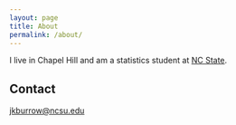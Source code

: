 ```yaml
---
layout: page
title: About
permalink: /about/
---
```


I live in Chapel Hill and am a statistics student at [NC State](https://statistics.sciences.ncsu.edu/). 

## Contact 

jkburrow@ncsu.edu


